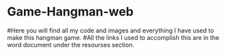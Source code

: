 # Game-Hangman-web

#Here you will find all my code and images and everything I have used to make this hangman game.
#All the links I used to accomplish this are in the word document under the resourses section.
